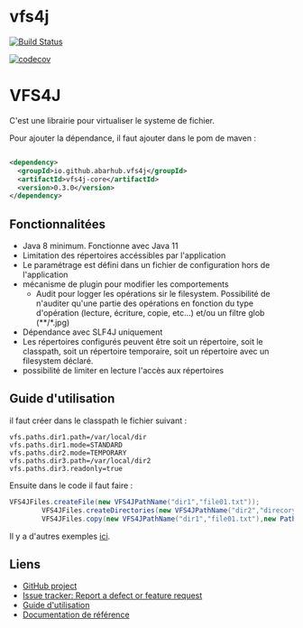 # vfs4j

[![Build Status](https://travis-ci.com/abarhub/vfs4j.svg?branch=master)](https://travis-ci.com/abarhub/vfs4j)


[![codecov](https://codecov.io/gh/abarhub/vfs4j/branch/master/graph/badge.svg)](https://codecov.io/gh/abarhub/vfs4j)


# VFS4J
C'est une librairie pour virtualiser le systeme de fichier.

Pour ajouter la dépendance, il faut ajouter dans le pom de maven :

```xml

<dependency>
  <groupId>io.github.abarhub.vfs4j</groupId>
  <artifactId>vfs4j-core</artifactId>
  <version>0.3.0</version>
</dependency>
```

## Fonctionnalitées

* Java 8 minimum. Fonctionne avec Java 11
* Limitation des répertoires accéssibles par l'application
* Le paramétrage est défini dans un fichier de configuration hors de l'application
* mécanisme de plugin pour modifier les comportements
  * Audit pour logger les opérations sir le filesystem. Possibilité de n'auditer qu'une partie des opérations en
    fonction du type d'opération (lecture, écriture, copie, etc...) et/ou un filtre glob (**/*.jpg)
* Dépendance avec SLF4J uniquement
* Les répertoires configurés peuvent être soit un répertoire, soit le classpath, soit un répertoire temporaire, soit un
  répertoire avec un filesystem déclaré.
* possibilité de limiter en lecture l'accès aux répertoires

## Guide d'utilisation

il faut créer dans le classpath le fichier suivant :

```code
vfs.paths.dir1.path=/var/local/dir
vfs.paths.dir1.mode=STANDARD
vfs.paths.dir2.mode=TEMPORARY
vfs.paths.dir3.path=/var/local/dir2
vfs.paths.dir3.readonly=true
```

Ensuite dans le code il faut faire :

```java
VFS4JFiles.createFile(new VFS4JPathName("dir1","file01.txt"));
        VFS4JFiles.createDirectories(new VFS4JPathName("dir2","direcory1/dir2/dir3"));
        VFS4JFiles.copy(new VFS4JPathName("dir1","file01.txt"),new PathName("dir2","file01.txt"));
```

Il y a d'autres exemples [ici](./doc/guide_utilisation.md).

## Liens

- [GitHub project](https://github.com/abarhub/vfs4j)
- [Issue tracker: Report a defect or feature request](https://github.com/abarhub/vfs4j/issues/new)
- [Guide d'utilisation](./doc/guide_utilisation.md)
- [Documentation de référence](./doc/doc_reference.md)


